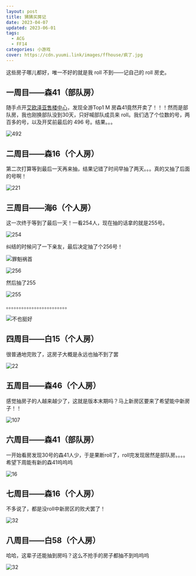 ```yaml
---
layout: post
title: 狒狒买房记
date: 2023-04-07
updated: 2023-06-01
tags: 
  - ACG
  - FF14
categories: 小游戏
cover: https://cdn.yuumi.link/images/ffhouse/疯了.jpg
---
```


这些房子哪儿都好，唯一不好的就是我 roll 不到——记自己的 roll 房史。

<!-- more -->

## 一周目——森41（部队房）

随手点开[艾欧泽亚售楼中心](https://house.ffxiv.cyou/#/)，发现全游Top1 M 房森41竟然开卖了！！！然而是部队房，我也刚换部队没到30天，只好喊部队成员来 roll。我们选了个位数的号，两百多的号，以及开奖前最后的 496 号。结果。。。

![492](https://cdn.yuumi.link/images/ffhouse/492.jpeg)



## 二周目——森16（个人房）

第二次打算等到最后一天再来抽，结果记错了时间早抽了两天。。。真的又抽了后面的号啊！

![221](https://cdn.yuumi.link/images/ffhouse/221.jpg)



## 三周目——海6（个人房）

这一次终于等到了最后一天！一看254人，现在抽的话拿的就是255号。

![254](https://cdn.yuumi.link/images/ffhouse/254.png)

纠结的时候问了一下亲友，最后决定抽了个256号！

![罪魁祸首](https://cdn.yuumi.link/images/ffhouse/罪魁祸首.jpg)

![256](https://cdn.yuumi.link/images/ffhouse/256.png)

然后抽了255

![255](https://cdn.yuumi.link/images/ffhouse/255.png)

。。。。。。。。。。。。。。。。。。。。。。。。

![不也挺好](https://cdn.yuumi.link/emotes/不也挺好.gif)



## 四周目——白15（个人房）

很普通地完败了，这房子大概是永远也抽不到了罢

![22](https://cdn.yuumi.link/images/ffhouse/22.jpg)



## 五周目——森46（个人房）

感觉抽房子的人越来越少了，这就是版本末期吗？马上新房区要来了希望能中新房子！！

![107](https://cdn.yuumi.link/images/ffhouse/107.png)

## 六周目——森41（部队房）

一开始看房发现30号的森41人少，于是果断roll了，roll完发现居然是部队房。。。。希望下周能有新的森41呜呜呜

![16](https://cdn.yuumi.link/images/ffhouse/16.jpg)

## 七周目——森16（个人房）

不多说了，都是没roll中新房区的败犬罢了！

![32](https://cdn.yuumi.link/images/ffhouse/32.jpg)

## 八周目——白58（个人房）

哈哈，这辈子还能抽到房吗？这么不抢手的房子都抽不到呜呜呜

![32](https://cdn.yuumi.link/images/ffhouse/7.png)
